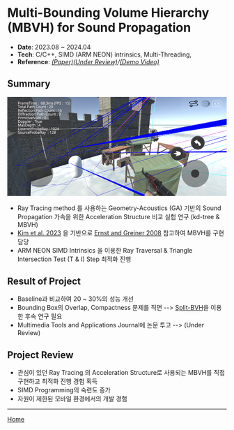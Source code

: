 # Multi-Bounding Volume Hierarchy (MBVH) for Sound Propagation
- **Date**: 2023.08 ~ 2024.04  
- **Tech**: C/C++, SIMD (ARM NEON) intrinsics, Multi-Threading, 
- **Reference**: _[(Paper)(Under Review)]()/[(Demo Video)]()_

## Summary
![fig:MBVH](./images/MBVH.png)  
- Ray Tracing method 를 사용하는 Geometry-Acoustics (GA) 기반의 Sound Propagation 가속을 위한 Acceleration Structure 비교 실험 연구 (kd-tree & MBVH)
- [Kim et al. 2023](https://www.mdpi.com/1424-8220/23/2/973) 을 기반으로 [Ernst and Greiner 2008](https://ieeexplore.ieee.org/document/4634618) 참고하여 MBVH를 구현 담당
- ARM NEON SIMD Intrinsics 을 이용한 Ray Traversal & Triangle Intersection Test (T & I) Step 최적화 진행

## Result of Project
- Baseline과 비교하여 20 ~ 30%의 성능 개선 
- Bounding Box의 Overlap, Compactness 문제를 직면 --> [Split-BVH](https://dl.acm.org/doi/10.1145/1572769.1572771)을 이용한 후속 연구 필요
- Multimedia Tools and Applications Journal에 논문 투고 --> (Under Review)

## Project Review
- 관심이 있던 Ray Tracing 의 Acceleration Structure로 사용되는 MBVH를 직접 구현하고 최적화 진행 경험 획득
- SIMD Programming의 숙련도 증가
- 자원이 제한된 모바일 환경에서의 개발 경험

---
[Home](../README.md)